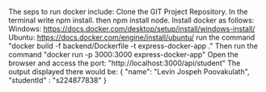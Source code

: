The seps to run docker include:
Clone the GIT Project Repository.
In the terminal write npm install.
then npm install node.
Install docker as follows:
Windows: https://docs.docker.com/desktop/setup/install/windows-install/
Ubuntu: https://docs.docker.com/engine/install/ubuntu/
run the command
"docker build -f backend/Dockerfile -t express-docker-app ."
Then run the command
"docker run -p 3000:3000 express-docker-app"
Open the browser and access the port:
"http://localhost:3000/api/student"
The output displayed there would be:
{ "name": "Levin Jospeh Poovakulath", "studentId" : "s224877838" }
